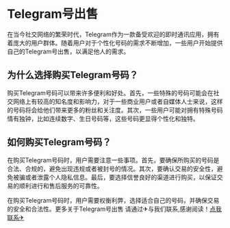# Telegram号出售

在当今社交网络的繁荣时代，Telegram作为一款备受欢迎的即时通讯应用，拥有着庞大的用户群体。随着用户对于个性化号码的需求不断增加，一些用户开始提供自己的Telegram号出售，以满足他人的需求。

## 为什么选择购买Telegram号码？
购买Telegram号码可以带来许多便利和好处。首先，一些特殊的号码可能会在社交网络上有较高的知名度和影响力，对于一些商业用户或者自媒体人士来说，这样的号码将会给他们带来更多的粉丝和关注度。其次，一些用户可能对拥有特殊号码情有独钟，比如连续数字、生日号码等，这些号码更显得个性化和独特。

## 如何购买Telegram号码？
在购买Telegram号码时，用户需要注意一些事项。首先，要确保所购买的号码是合法、合规的，避免出现违规或者被封号的情况。其次，要确认交易的安全性，避免被骗或者泄露个人隐私信息。最后，要选择信誉良好的渠道进行购买，以保证交易的顺利进行和售后服务的可靠性。

在购买Telegram号码时，用户需要权衡利弊，选择适合自己的号码，并确保交易的安全和合法性。更多关于Telegram号出售 请通过✈与我们联系,感谢阅读！[点我联系✈](https://us.G208.com)